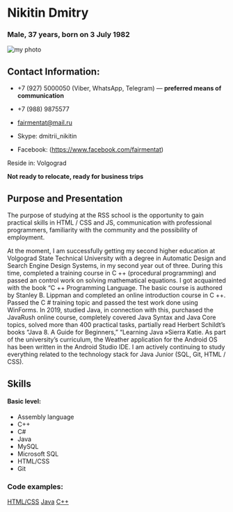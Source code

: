 # Nikitin Dmitry # 
### Male, 37 years, born on 3 July 1982  

![my photo](/rsschool-cv/images/ya.png)


## Contact Information:
* +7 (927) 5000050  (Viber, WhatsApp, Telegram)  — __preferred means of communication__  

* +7 (988) 9875577  

* fairmentat@mail.ru

* Skype: dmitrii_nikitin  

* Facebook: (https://www.facebook.com/fairmentat)

Reside in: Volgograd  

__Not ready to relocate, ready for business trips__ 

## Purpose and Presentation  

The purpose of studying at the RSS school is the opportunity to gain practical skills in HTML / CSS and JS, communication with professional programmers, familiarity with the community and the possibility of employment.

At the moment, I am successfully getting my second higher education at Volgograd State Technical University with a degree in Automatic Design and Search Engine Design Systems, in my second year out of three. During this time,  completed a training course in C ++ (procedural programming) and passed an control work on solving mathematical equations. I got acquainted with the book “C ++ Programming Language. The basic course is authored by Stanley B. Lippman and completed an online introduction course in C ++. Passed the C # training topic and passed the test work done using WinForms.
In 2019, studied Java, in connection with this, purchased the JavaRush online course, completely covered Java Syntax and Java Core topics, solved more than 400 practical tasks, partially read Herbert Schildt’s books “Java 8. A Guide for Beginners,” “Learning Java »Sierra Katie. As part of the university’s curriculum, the Weather application for the Android OS has been written in the Android Studio IDE. I am actively continuing to study everything related to the technology stack for Java Junior (SQL, Git, HTML / CSS).

## Skills ##

#### Basic level: ####
* Assembly language
* C++ 
* С# 
* Java 
* MySQL
* Microsoft SQL
* HTML/CSS
* Git

### Code examples: ###

[HTML/CSS](https://fairmentat.github.io/test/portfolio-step-1/)
[Java](https://github.com/fairmentat/DOMINATOR.git)
[C++](https://github.com/fairmentat/Labs.git)












